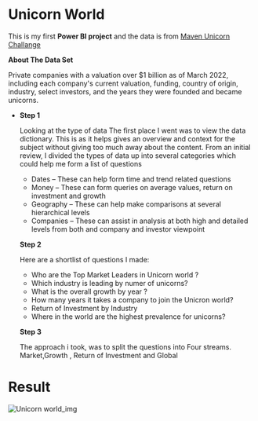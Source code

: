 # Unicorn World

This is my first **Power BI project**  and the data is from [Maven Unicorn Challange](https://www.mavenanalytics.io/challenges/maven-unicorn-challenge/8) 

**About The Data Set**

Private companies with a valuation over $1 billion as of March 2022, including each company's current valuation, funding, country of origin, industry, select investors, and the years they were founded and became unicorns.

 - **Step 1**

	 Looking at the type of data The first place I went was to view the data dictionary. This is as it helps gives an overview and context for the subject without giving too much away about the content. From an initial review, I divided the types of data up into several categories which could help me form a list of questions
	 
	- Dates – These can help form time and trend related questions
	- Money – These can form queries on average values, return on investment and growth
	- Geography – These can help make comparisons at several hierarchical levels
	- Companies – These can assist in analysis at both high and detailed levels from both and company and investor viewpoint
	
	**Step 2**
	
	 Here are a shortlist of questions I made:
	 
	
	 - Who are the Top Market Leaders in Unicorn world ? 
	 - Which industry is leading by numer of unicorns?
	 - What is the overall growth by year ? 
	 - How many years it takes a company to join the Unicron world?
	 - Return of Investment by Industry
	 -  Where in the world  are the highest prevalence for unicorns? 

	**Step 3**
		
	 The approach i took, was to split the questions into Four streams. Market,Growth , Return of Investment and Global 
   
 # Result
   
   ![Unicorn world_img](https://user-images.githubusercontent.com/85514479/232451261-7c032ae1-d761-446d-9261-19da0c535a9d.jpg)


